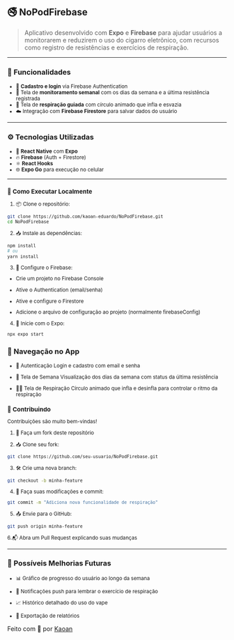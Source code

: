 ## 🚭 NoPodFirebase

> Aplicativo desenvolvido com **Expo** e **Firebase** para ajudar usuários a monitorarem e reduzirem o uso do cigarro eletrônico, com recursos como registro de resistências e exercícios de respiração.

---

### 📲 Funcionalidades

<small>

- 🔐 **Cadastro e login** via Firebase Authentication
- 📅 Tela de **monitoramento semanal** com os dias da semana e a última resistência registrada
- 🧘 Tela de **respiração guiada** com círculo animado que infla e esvazia
- ☁️ Integração com **Firebase Firestore** para salvar dados do usuário

</small>

---

### ⚙️ Tecnologias Utilizadas

<small>

- 🧠 **React Native** com **Expo**
- 🔥 **Firebase** (Auth + Firestore)
- ⚛️ **React Hooks**
- 🌐 **Expo Go** para execução no celular

</small>

---

<small>

### 🧪 Como Executar Localmente

1. 📦 Clone o repositório:

```bash
git clone https://github.com/kaoan-eduardo/NoPodFirebase.git
cd NoPodFirebase
```

2. 📥 Instale as dependências:
```bash
npm install
# ou
yarn install
```

3. 🔧 Configure o Firebase:

- Crie um projeto no Firebase Console

- Ative o Authentication (email/senha)

- Ative e configure o Firestore

- Adicione o arquivo de configuração ao projeto (normalmente firebaseConfig)

4. 🚀 Inicie com o Expo:
```bash
npx expo start
```

</small>

### 🧭 Navegação no App

<small>

- 🔑 Autenticação
Login e cadastro com email e senha

- 📆 Tela de Semana
Visualização dos dias da semana com status da última resistência

- 🧘‍♂️ Tela de Respiração
Círculo animado que infla e desinfla para controlar o ritmo da respiração

### 🤝 Contribuindo

Contribuições são muito bem-vindas!

1. 🍴 Faça um fork deste repositório

2. 📥 Clone seu fork:

```bash
git clone https://github.com/seu-usuario/NoPodFirebase.git
```

3. 🛠️ Crie uma nova branch:
```bash
git checkout -b minha-feature
```

4. 💾 Faça suas modificações e commit:
```bash
git commit -m "Adiciona nova funcionalidade de respiração"
```
5. 📤 Envie para o GitHub:
```bash
git push origin minha-feature
```
6.📬 Abra um Pull Request explicando suas mudanças

</small>

---

### 🧱 Possíveis Melhorias Futuras

<small>

- 📊 Gráfico de progresso do usuário ao longo da semana

- 🔔 Notificações push para lembrar o exercício de respiração

- 📈 Histórico detalhado do uso do vape

- 📝 Exportação de relatórios

</small>

Feito com 💙 por [Kaoan](https://github.com/kaoan-eduardo)
